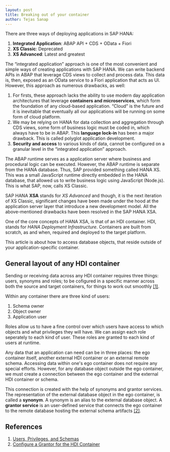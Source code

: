 ```yaml
---
layout: post
title: Breaking out of your container
author: Tejas Sanap
---
```

There are three ways of deploying applications in SAP HANA:
1. **Integrated Application**: ABAP API + CDS + OData + Fiori
2. **XS Classic**: Deprecated
3. **XS Advanced**: Latest and greatest

The “integrated application” approach is one of the most convenient and simple ways of creating applications with SAP HANA. We can write backend APIs in ABAP that leverage CDS views to collect and process data. This data is, then, exposed as an OData service to a Fiori application that acts as UI. However, this approach as numerous drawbacks, as well:
1. For firsts, these approach lacks the ability to use modern day application architectures that leverage **containers and microservices**, which form the foundation of any cloud-based application. “Cloud” is the future and it is inevitable that eventually all our applications will be running on some form of cloud platform.
2. We may be relying on HANA for data collection and aggregation through CDS views, some form of business logic must be coded in, which always have to be in ABAP. This **language lock-in** has been a major drawback. This is called polyglot application development.
3. **Security and access** to various kinds of data, cannot be configured on a granular level in the “integrated application” approach.

The ABAP runtime serves as a application server where business and procedural logic can be executed. However, the ABAP runtime is separate from the HANA database. Thus, SAP provided something called HANA XS. This was a small JavaScript runtime directly embedded in the HANA database, that allowed us to write business logic using JavaScript (Node.js). This is what SAP, now, calls XS Classic.

SAP HANA **XSA** stands for *XS Advanced* and though, it is the next iteration of XS Classic, significant changes have been made under the hood at the application server layer that introduce a new development model. All the above-mentioned drawbacks have been resolved in the SAP HANA XSA.

One of the core concepts of HANA XSA, is that of an HDI container. HDI, stands for *HANA Deployment Infrastructure*. Containers are built from scratch, as and when, required and deployed to the target platform.

This article is about how to access database objects, that reside outside of your application-specific container.

## General layout of any HDI container

Sending or receiving data across any HDI container requires three things: users, synonyms and roles; to be cofigured in a specific manner across both the source and target containers, for things to work out smoothly [[1]](https://help.sap.com/viewer/4505d0bdaf4948449b7f7379d24d0f0d/2.0.05/en-US/a260b05631a24a759bba932aa6d81b64.html).

Within any container there are three kind of users:
1. Schema owner
2. Object owner
3. Application user

Roles allow us to have a fine control over which users have access to which objects and what privileges they will have. We can assign each role seperately to each kind of user. These roles are granted to each kind of users at runtime.

Any data that an application can need can be in three places: the ego container itself, another external HDI container or an external remote schema. Accessing data within one's ego container does not require any special efforts. However, for any database object outside the ego container, we must create a connection between the ego container and the external HDI container or schema.

This connection is created with the help of synonyms and grantor services. The representation of the external database object in the ego container, is called a **synonym**. A synonym is an alias to the external database object. A **grantor service** is an user-defined service that connects the ego container to the remote database hosting the external schema artifacts [[2]](https://help.sap.com/viewer/7952ef28a6914997abc01745fef1b607/2.0_SPS04/en-US/df2d69fe55e34406b1f8d54c43e6aee5.html).

## References
1. [Users, Privileges, and Schemas](https://help.sap.com/viewer/4505d0bdaf4948449b7f7379d24d0f0d/2.0.05/en-US/a260b05631a24a759bba932aa6d81b64.html)
2. [Configure a Grantor for the HDI Container](https://help.sap.com/viewer/7952ef28a6914997abc01745fef1b607/2.0_SPS04/en-US/df2d69fe55e34406b1f8d54c43e6aee5.html)
